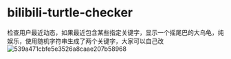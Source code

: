 # bilibili-turtle-checker
检查用户最近动态，如果最近包含某些指定关键字，显示一个摇尾巴的大乌龟，纯娱乐，使用随机字符串生成了两个关键字，大家可以自己改
![539a471cbfe5e3526a8caae207b58968](https://github.com/user-attachments/assets/e3c3e784-4c44-45a9-bbbb-0d9a52031802)
